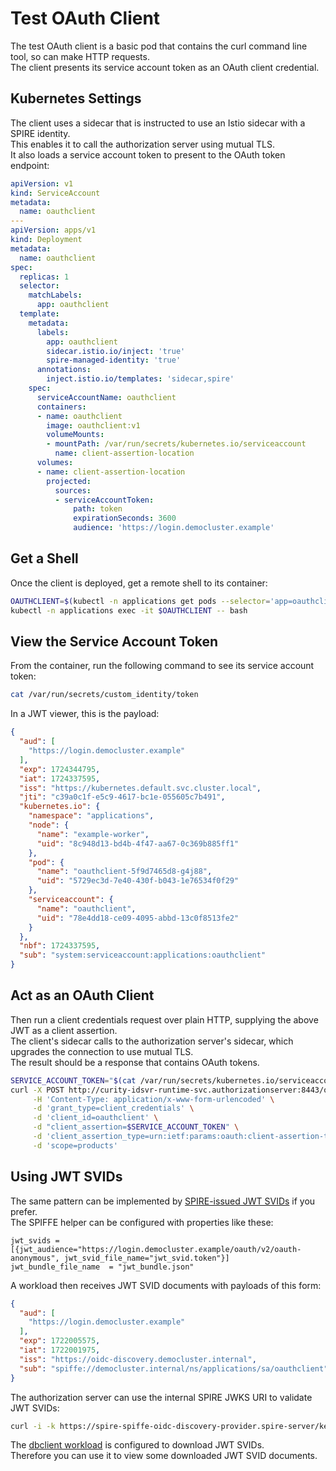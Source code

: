 # Test OAuth Client

The test OAuth client is a basic pod that contains the curl command line tool, so can make HTTP requests.\
The client presents its service account token as an OAuth client credential.

## Kubernetes Settings

The client uses a sidecar that is instructed to use an Istio sidecar with a SPIRE identity.\
This enables it to call the authorization server using mutual TLS.\
It also loads a service account token to present to the OAuth token endpoint:

```yaml
apiVersion: v1
kind: ServiceAccount
metadata:
  name: oauthclient
---
apiVersion: apps/v1
kind: Deployment
metadata:
  name: oauthclient
spec:
  replicas: 1
  selector:
    matchLabels:
      app: oauthclient
  template:
    metadata:
      labels:
        app: oauthclient
        sidecar.istio.io/inject: 'true'
        spire-managed-identity: 'true'
      annotations:
        inject.istio.io/templates: 'sidecar,spire'
    spec:
      serviceAccountName: oauthclient
      containers:
      - name: oauthclient
        image: oauthclient:v1
        volumeMounts:
        - mountPath: /var/run/secrets/kubernetes.io/serviceaccount
          name: client-assertion-location
      volumes:
      - name: client-assertion-location
        projected:
          sources:
          - serviceAccountToken:
              path: token
              expirationSeconds: 3600
              audience: 'https://login.democluster.example'
```

## Get a Shell

Once the client is deployed, get a remote shell to its container:

```bash
OAUTHCLIENT=$(kubectl -n applications get pods --selector='app=oauthclient' -o=name)
kubectl -n applications exec -it $OAUTHCLIENT -- bash
```

## View the Service Account Token

From the container, run the following command to see its service account token:

```bash
cat /var/run/secrets/custom_identity/token
```

In a JWT viewer, this is the payload:

```json
{
  "aud": [
    "https://login.democluster.example"
  ],
  "exp": 1724344795,
  "iat": 1724337595,
  "iss": "https://kubernetes.default.svc.cluster.local",
  "jti": "c39a0c1f-e5c9-4617-bc1e-055605c7b491",
  "kubernetes.io": {
    "namespace": "applications",
    "node": {
      "name": "example-worker",
      "uid": "8c948d13-bd4b-4f47-aa67-0c369b885ff1"
    },
    "pod": {
      "name": "oauthclient-5f9d7465d8-g4j88",
      "uid": "5729ec3d-7e40-430f-b043-1e76534f0f29"
    },
    "serviceaccount": {
      "name": "oauthclient",
      "uid": "78e4dd18-ce09-4095-abbd-13c0f8513fe2"
    }
  },
  "nbf": 1724337595,
  "sub": "system:serviceaccount:applications:oauthclient"
}
```

## Act as an OAuth Client

Then run a client credentials request over plain HTTP, supplying the above JWT as a client assertion.\
The client's sidecar calls to the authorization server's sidecar, which upgrades the connection to use mutual TLS.\
The result should be a response that contains OAuth tokens.

```bash
SERVICE_ACCOUNT_TOKEN="$(cat /var/run/secrets/kubernetes.io/serviceaccount/token)"
curl -X POST http://curity-idsvr-runtime-svc.authorizationserver:8443/oauth/v2/oauth-token \
     -H 'Content-Type: application/x-www-form-urlencoded' \
     -d 'grant_type=client_credentials' \
     -d 'client_id=oauthclient' \
     -d "client_assertion=$SERVICE_ACCOUNT_TOKEN" \
     -d 'client_assertion_type=urn:ietf:params:oauth:client-assertion-type:jwt-bearer' \
     -d 'scope=products'
```

## Using JWT SVIDs

The same pattern can be implemented by [SPIRE-issued JWT SVIDs](https://github.com/spiffe/spiffe/blob/main/standards/JWT-SVID.md) if you prefer.\
The SPIFFE helper can be configured with properties like these:

```text
jwt_svids = [{jwt_audience="https://login.democluster.example/oauth/v2/oauth-anonymous", jwt_svid_file_name="jwt_svid.token"}]
jwt_bundle_file_name  = "jwt_bundle.json"
```

A workload then receives JWT SVID documents with payloads of this form:

```json
{
  "aud": [
    "https://login.democluster.example"
  ],
  "exp": 1722005575,
  "iat": 1722001975,
  "iss": "https://oidc-discovery.democluster.internal",
  "sub": "spiffe://democluster.internal/ns/applications/sa/oauthclient"
}
```

The authorization server can use the internal SPIRE JWKS URI to validate JWT SVIDs:

```bash
curl -i -k https://spire-spiffe-oidc-discovery-provider.spire-server/keys
```

The [dbclient workload](../dbclient/README.md) is configured to download JWT SVIDs.\
Therefore you can use it to view some downloaded JWT SVID documents.
